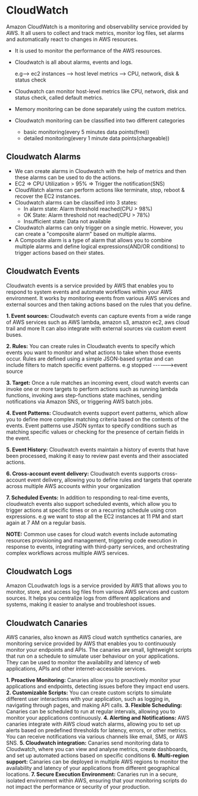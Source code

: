 # CloudWatch
Amazon CloudWatch is a monitoring and observability service provided by AWS. It all users to collect and track metrics, monitor log files, set alarms and automatically
react to changes in AWS resources.

- It is used to monitor the performance of the AWS resources.
- Cloudwatch is all about alarms, events and logs.
  
  e.g--> ec2 instances --> host level metrics --> CPU, network, disk & status check
- Cloudwatch can monitor host-level metrics like CPU, network, disk and status check, called default metrics.
- Memory monitoring can be done separately using the custom metrics.
- Cloudwatch monitoring can be classified into two different categories
   - basic monitoring(every 5 minutes data points(free))
   - detailed monitoring(every 1 minute data points(chargeable))

## Cloudwatch Alarms

- We can create alarms in Cloudwatch with the help of metrics and then these alarms can be used to do the actions.
- EC2 => CPU Utilization > 95% => Trigger the notification(SNS)
- CloudWatch alarms can perform actions like terminate, stop, reboot & recover the EC2 instances.
- Cloudwatch  alarms can be classified into 3 states:
   - In alarm state: Alarm threshold reached(CPU > 98%)
   - OK State: Alarm threshold not reached(CPU > 78%)
   - Insufficient state: Data not available
- Cloudwatch alarms can only trigger on a single metric. However, you can create a "composite alarm" based on multiple alarms.
- A Composite alarm is a type of alarm that allows you to combine multiple alarms and define logical expressions(AND/OR conditions) to trigger actions based on
  their states.

## Cloudwatch Events

  Cloudwatch events is a service provided by AWS that enables you to respond to system events and automate workflows within  your AWS environment. It works by monitoring 
  events from various AWS services and external sources and then taking actions based on the rules that you define.

  **1. Event sources:** Cloudwatch events can capture events from a wide range of AWS services such as AWS lambda, amazon s3, amazon ec2, aws cloud trail and more
     It can also integrate with external sources via custom event buses.

  **2. Rules:** You can create rules in Cloudwatch events to specify which events you want to monitor and what actions to take when those events occur. Rules are defined 
       using a simple JSON-based syntax and can include filters to match specific event patterns.
       e.g stopped ------>event source

  **3. Target:** Once a rule matches an incoming event, cloud watch events can invoke one or more targets to perform actions such as running lambda functions, invoking aws 
       step-functions state machines, sending notifications via Amazon SNS, or triggering AWS batch jobs.

  **4. Event Patterns:** Cloudwatch events support event patterns, which allow you to define more complex matching criteria based on the contents of the events. Event 
       patterns use JSON syntax to specify conditions such as matching specific values or checking for the presence of certain fields in the event.

  **5. Event History:** Cloudwatch events maintain a history of events that have been processed, making it easy to review past events and their associated actions.

  **6. Cross-account event delivery:** Cloudwatch events supports cross-account event delivery, allowing you to define rules and targets that operate across multiple AWS 
       accounts within your organization


  **7. Scheduled Events:** In addition to responding to real-time events, cloudwatch events also support scheduled events, which allow you to trigger actions at specific 
       times or on a recurring schedule using cron expressions. e.g we want to stop all the EC2 instances at 11 PM and start again at 7 AM on a regular basis.

  **NOTE:** Common use cases for cloud watch events include automating resources provisioning and management, triggering code execution in response to events, integrating 
        with third-party services, and orchestrating complex workflows across multiple AWS services.

  
## Cloudwatch Logs

Amazon CLoudwatch logs is a service provided by AWS that allows you to monitor, store, and access log files from various AWS services and custom sources. It helps you centralize logs from different applications and systems, making it easier to analyse and troubleshoot issues.


## Cloudwatch Canaries

AWS canaries, also known as AWS cloud watch synthetics canaries, are monitoring service provided by AWS that enables you to continuously monitor your endpoints and APIs. The canaries are small, lightweight scripts that run on a schedule to simulate user behaviour on your applications. They can be used to monitor the availability and latency of web applications, APIs and other internet-accessible services.

**1. Proactive Monitoring:**  Canaries allow you to proactively monitor your applications and endpoints, detecting issues before they impact end users.
**2. Customizable Scripts:** You can create custom scripts to simulate different user interactions with your application, such as logging in, navigating through pages, and making API calls.
**3. Flexible Scheduling:** Canaries can be scheduled to run at regular intervals, allowing you to monitor your applications continuously.
**4. Alerting and Notifications:** AWS canaries integrate with AWS cloud watch alarms, allowing you to set up alerts based on predefined thresholds for latency, errors, or 
     other metrics. You can receive notifications via various channels like email, SMS, or AWS SNS.
**5. Cloudwatch integration:** Canaries send monitoring data to Cloudwatch, where you can view and analyse metrics, create dashboards, and set up automated actions based on specific conditions
**6. Multi-region support:** Canaries can be deployed in multiple AWS regions to monitor the availability and latency of your applications from different geographical locations.
**7. Secure Execution Environment:** Canaries run in a secure, isolated environment within AWS, ensuring that your monitoring scripts do not impact the performance or security of your production.
   
